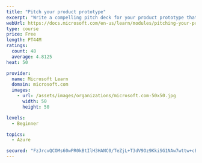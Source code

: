 ```yaml
---
title: "Pitch your product prototype"
excerpt: "Write a compelling pitch deck for your product prototype that will resonate with your audience and share the vision of your prototype."
webUrl: https://docs.microsoft.com/en-us/learn/modules/pitching-your-prototype/
type: course
price: Free
length: PT44M
ratings:
  count: 48
  average: 4.8125
heat: 50

provider:
  name: Microsoft Learn
  domain: microsoft.com
  images:
    - url: /assets/images/organizations/microsoft.com-50x50.jpg
      width: 50
      height: 50

levels:
  - Beginner

topics:
  - Azure

secured: "FzJrcvQCOMs60wPR0kBtIlH3HANC0/TeZjL+T3dV9Oz9KkiSG1NAw7wttw+cElfkJn2bpC5IDFIj9xK+pjVUoXjjFct2NacEzA5dDQ4ZnfJhyBu9hC3O8sQjYxrrLsh4aoYtWC8W9iQKpjoXeNtFLTGsZBw10hvxNvPqHdcC6bdmLIVebYJ6DAnFrhXWqTVx/Ep4QyufVhm6UOZdE5SnNCvTPxnrik5Vd53p+KYLEnIilNM8u/+fknzl6LkxxO77lwK5OzBo5KcAKW8iEvB7Da1mBM2QIqDeDXlbasPpzfUI/Uk29/4giATF6O/aewCbKn1UBUH2+ToHCwg51zT8pd7PuOkJVF1f7zSfZ6rI7uO2ivQ/O8g+BGLmE7+U97Uyffrk0Ou8q1uD5Vs/3JIIvCieAmLF83HItzy/Hf7qERs=;Q6u5GX0fpxg4QT5DyRIppA=="
---
```


